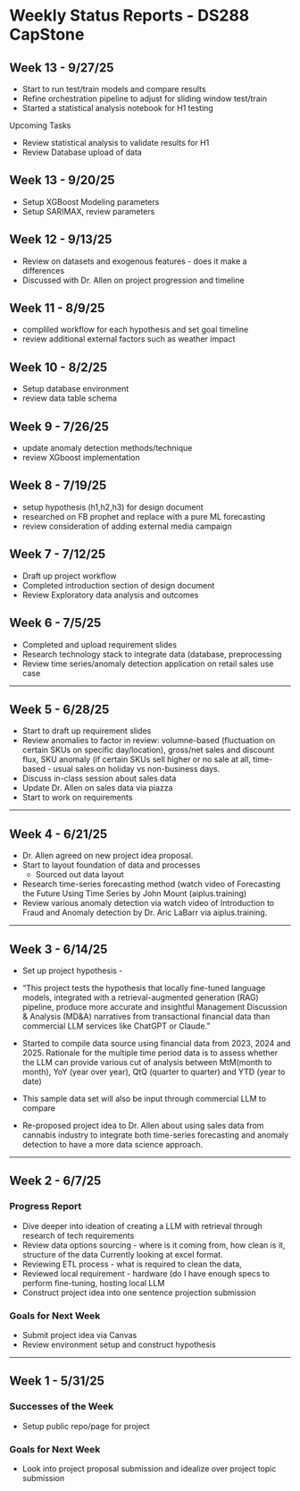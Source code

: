 # Weekly Status Reports - DS288 CapStone

## Week 13 - 9/27/25
- Start to run test/train models and compare results
- Refine orchestration pipeline to adjust for sliding window test/train
- Started a statistical analysis notebook for H1 testing

Upcoming Tasks

- Review statistical analysis to validate results for H1
- Review Database upload of data

## Week 13 - 9/20/25
- Setup XGBoost Modeling parameters
- Setup SARIMAX, review parameters

## Week 12 - 9/13/25
- Review on datasets and exogenous features - does it make a differences
- Discussed with Dr. Allen on project progression and timeline

## Week 11 - 8/9/25

- compliled workflow for each hypothesis and set goal timeline
- review additional external factors such as weather impact 

## Week 10 - 8/2/25

- Setup database environment 
- review data table schema

## Week 9 - 7/26/25

- update anomaly detection methods/technique
- review XGboost implementation

## Week 8 - 7/19/25

- setup hypothesis (h1,h2,h3) for design document
- researched on FB prophet and replace with a pure ML forecasting
- review consideration of adding external media campaign

## Week 7 - 7/12/25

- Draft up project workflow 
- Completed introduction section of design document
- Review Exploratory data analysis and outcomes

## Week 6 - 7/5/25

- Completed and upload requirement slides
- Research technology stack to integrate data (database, preprocessing
- Review time series/anomaly detection application on retail sales use case

-----------------------------------------------------------------------------------
## Week 5 - 6/28/25

- Start to draft up requirement slides
- Review anomalies to factor in review: volumne-based (fluctuation on certain SKUs on specific day/location), gross/net sales and discount flux, SKU anomaly (if certain SKUs sell higher or no sale at all, time-based - usual sales on holiday vs non-business days.
- Discuss in-class session about sales data
- Update Dr. Allen on sales data via piazza
- Start to work on requirements
-----------------------------------------------------------------------------------
## Week 4 - 6/21/25

- Dr. Allen agreed on new project idea proposal.
- Start to layout foundation of data and processes
  - Sourced out data layout
- Research time-series forecasting method (watch video of Forecasting the Future Using Time Series by John Mount (aiplus.training)
- Review various anomaly detection via watch video of Introduction to Fraud and Anomaly detection by Dr. Aric LaBarr via aiplus.training.
-----------------------------------------------------------------------------------
## Week 3 - 6/14/25

- Set up project hypothesis -
- “This project tests the hypothesis that locally fine-tuned language models, integrated with a retrieval-augmented generation (RAG) pipeline, produce more accurate and insightful Management Discussion & Analysis (MD&A) narratives from transactional financial data than commercial LLM services like ChatGPT or Claude.”

- Started to compile data source using financial data from 2023, 2024 and 2025.
  Rationale for the multiple time period data is to assess whether the LLM can provide various cut of analysis between MtM(month to month), YoY (year over year), QtQ (quarter to quarter) and YTD (year to date)
- This sample data set will also be input through commercial LLM to compare
- Re-proposed project idea to Dr. Allen about using sales data from cannabis industry to integrate both time-series forecasting and anomaly detection to have a more data science approach.

-----------------------------------------------------------------------------------

## Week 2 - 6/7/25

### Progress Report
- Dive deeper into ideation of creating a LLM with retrieval through research of tech requirements
- Review data options sourcing - where is it coming from, how clean is it, structure of the data
    Currently looking at excel format.
- Reviewing ETL process - what is required to clean the data, 
- Reviewed local requirement - hardware (do I have enough  specs to perform fine-tuning, hosting local LLM
- Construct project idea into one sentence projection submission

<!--### Difficulties of the Week
- [Challenges faced]   -->

### Goals for Next Week
- Submit project idea via Canvas
- Review environment setup and construct hypothesis

-----------------------------------------------------------------------------------

## Week 1 - 5/31/25

<!--### Fails of the Week
- [What didn't go as planned]-->

### Successes of the Week
- Setup public repo/page for project

<!--### Difficulties of the Week
- [Challenges faced]   -->

### Goals for Next Week
- Look into project proposal submission and idealize over project topic submission
